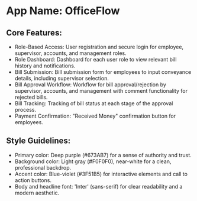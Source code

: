 # **App Name**: OfficeFlow

## Core Features:

- Role-Based Access: User registration and secure login for employee, supervisor, accounts, and management roles.
- Role Dashboard: Dashboard for each user role to view relevant bill history and notifications.
- Bill Submission: Bill submission form for employees to input conveyance details, including supervisor selection.
- Bill Approval Workflow: Workflow for bill approval/rejection by supervisor, accounts, and management with comment functionality for rejected bills.
- Bill Tracking: Tracking of bill status at each stage of the approval process.
- Payment Confirmation: "Received Money" confirmation button for employees.

## Style Guidelines:

- Primary color: Deep purple (#673AB7) for a sense of authority and trust.
- Background color: Light gray (#F0F0F0), near-white for a clean, professional backdrop.
- Accent color: Blue-violet (#3F51B5) for interactive elements and call to action buttons.
- Body and headline font: 'Inter' (sans-serif) for clear readability and a modern aesthetic.